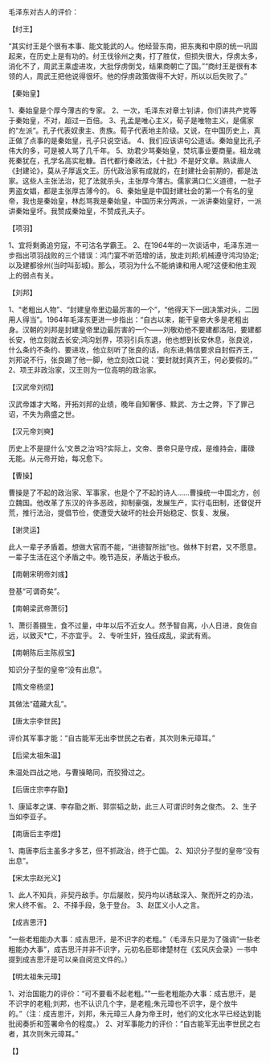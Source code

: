 毛泽东对古人的评价：

【纣王】

“其实纣王是个很有本事、能文能武的人。他经营东南，把东夷和中原的统一巩固起来，在历史上是有功的。纣王伐徐州之夷，打了胜仗，但损失很大，俘虏太多，消化不了，周武王乘虚进攻，大批俘虏倒戈，结果商朝亡了国。”“商纣王是很有本领的人，周武王把他说得很坏。他的俘虏政策做得不大好，所以以后失败了。”

【秦始皇】

1、秦始皇是个厚今薄古的专家。
2、一次，毛泽东对章士钊讲，你们讲共产党等于秦始皇，不对，超过一百倍。
3、孔孟是唯心主义，荀子是唯物主义，是儒家的“左派”。孔子代表奴隶主、贵族。荀子代表地主阶级。又说，在中国历史上，真正做了点事的是秦始皇，孔子只说空话。
4、我们应该讲句公道话。秦始皇比孔子伟大的多，可是被人骂了几千年。
5、劝君少骂秦始皇，焚坑事业要商量。祖龙魂死秦犹在，孔学名高实秕糠。百代都行秦政法，《十批》不是好文章。熟读唐人《封建论》，莫从子厚返文王。历代政治家有成就的，在封建社会前期的，都是法家。这些人主张法治，犯了法就杀头，主张厚今薄古。儒家满口仁义道德，一肚子男盗女娼，都是主张厚古薄今的。
6、秦始皇是中国封建社会的第一个有名的皇帝，我也是秦始皇，林彪骂我是秦始皇，中国历来分两派，一派讲秦始皇好，一派讲秦始皇坏。我赞成秦始皇，不赞成孔夫子。

【项羽】

1、宜将剩勇追穷寇，不可沽名学霸王。
2、在1964年的一次谈话中，毛泽东进一步指出项羽战败的三个错误：鸿门宴不听范增的话，放走刘邦;机械遵守鸿沟协定;以及建都徐州(当时叫彭城)。那么，项羽为什么不能纳谏和用人呢?这便和他主观上的弱点有关。

【刘邦】

1、“老粗出人物”、“封建皇帝里边最厉害的一个”，“他得天下一因决策对头，二因用人得当”。1964年毛泽东更进一步指出：“自古以来，能干皇帝大多是老粗出身。汉朝的刘邦是封建皇帝里边最厉害的一个——刘敬劝他不要建都洛阳，要建都长安，他立刻就去长安;鸿沟划界，项羽引兵东退，他也想到长安休息，张良说，什么条约不条约、要进攻，他立刻听了张良的话，向东进;韩信要求自封假齐王，刘邦说不行，张良踢了他一脚，他立刻改口说：‘要封就封真齐王，何必要假的。’”
2、项王非政治家，汉王则为一位高明的政治家。

【汉武帝刘彻】

汉武帝雄才大略，开拓刘邦的业绩，晚年自知奢侈、黩武、方士之弊，下了罪己诏，不失为鼎盛之世。

【汉元帝刘奭】

历史上不是提什么‘文景之治’吗?实际上，文帝、景帝只是守成，是维持会，庸碌无能。从元帝开始，每况愈下。

【曹操】

曹操是了不起的政治家、军事家，也是个了不起的诗人……曹操统一中国北方，创立魏国。他改革了东汉的许多恶政，抑制豪强，发展生产，实行屯田制，还督促开荒，推行法治，提倡节俭，使遭受大破坏的社会开始稳定、恢复、发展。

【谢灵运】

此人一辈子矛盾着。想做大官而不能，“进德智所拙”也。做林下封君，又不愿意。一辈子生活在这个矛盾之中。晚节造反，矛盾达于极点。

【南朝宋明帝刘彧】

登基“可谓奇矣”。

【南朝梁武帝萧衍】

1、萧衍善摄生，食不过量，中年以后不近女人。然予智自离，小人日进，良佐自远，以致灭*亡，不亦宜乎。
2、专听生奸，独任成乱，梁武有焉。

【南朝陈后主陈叔宝】

知识分子型的皇帝“没有出息”。

【隋文帝杨坚】

其做法“蕴藏大乱”。

【唐太宗李世民】

评价其军事才能：“自古能军无出李世民之右者，其次则朱元璋耳。”

【后梁太祖朱温】

朱温处四战之地，与曹操略同，而狡猾过之。

【后唐庄宗李存勖】

1、康延孝之谋、李存勖之断、郭崇韬之助，此三人可谓识时务之俊杰。
2、生子当如李亚子。

【南唐后主李煜】

1、南唐李后主虽多才多艺，但不抓政治，终于亡国。
2、知识分子型的皇帝“没有出息”。

【宋太宗赵光义】

1、此人不知兵，非契丹敌手。尔后屡败，契丹均以诱敌深入、聚而歼之的办法，宋人终不省。
2、不择手段，急于登台。
3、赵匡义小人之言。

【成吉思汗】

“一些老粗能办大事：成吉思汗，是不识字的老粗。”（毛泽东只是为了强调“一些老粗能办大事”，成吉思汗并非不识字，元初名臣耶律楚材在《玄风庆会录》一书中提到成吉思汗是可以亲自阅览文件的。）

【明太祖朱元璋】

1、对治国能力的评价：“可不要看不起老粗。””一些老粗能办大事：成吉思汗，是不识字的老粗;刘邦，也不认识几个字，是老粗;朱元璋也不识字，是个放牛的。”（注：成吉思汗，刘邦，朱元璋三人身为帝王时，他们的文化水平已经达到能批阅奏折和签署命令的程度。）
2、对军事能力的评价：“自古能军无出李世民之右者，其次则朱元璋耳。”

【】



